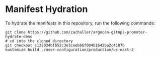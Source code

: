 # Manifest Hydration

To hydrate the manifests in this repository, run the following commands:

```shell
git clone https://github.com/zachaller/argocon-gitops-promoter-hydrate-demo
# cd into the cloned directory
git checkout c122034bfb52c3e3ceeb66f004b1642ba2c4107b
kustomize build ./user-configuration/production/us-east-2
```

